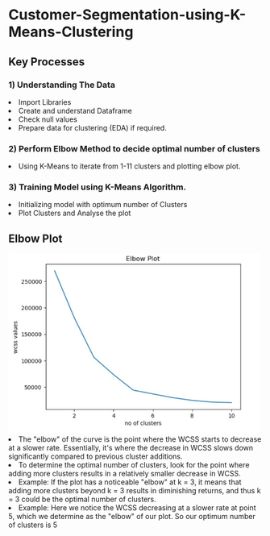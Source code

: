 # Customer-Segmentation-using-K-Means-Clustering
<h2>Key Processes</h2>

<h3> 1) Understanding The Data </h3>
        <li>Import Libraries</li> 
        <li>Create and understand Dataframe</li>
        <li>Check null values</li>
        <li>Prepare data for clustering (EDA) if required.</li>
     
<h3> 2) Perform Elbow Method to decide optimal number of clusters </h3>
       <li>Using K-Means to iterate from 1-11 clusters and plotting elbow plot.</li>
     
<h3> 3) Training Model using K-Means Algorithm.</h3>
        <li>Initializing model with optimum number of Clusters</li>
        <li>Plot Clusters and Analyse the plot</li>

<h2>Elbow Plot</h2>
<img src="images/elbow_plot.JPG" width="500">
<li>The "elbow" of the curve is the point where the WCSS starts to decrease at a slower rate. Essentially, it's where the decrease in WCSS slows down significantly compared to previous cluster additions.</li>
<li>To determine the optimal number of clusters, look for the point where adding more clusters results in a relatively smaller decrease in WCSS.</li>
<li>Example: If the plot has a noticeable "elbow" at k = 3, it means that adding more clusters beyond k = 3 results in diminishing returns, and thus k = 3 could be the optimal number of clusters.</li>
<li>Example: Here we notice the WCSS decreasing at a slower rate at point 5, which we determine as the "elbow" of our plot. So our optimum number of clusters is 5</li>
